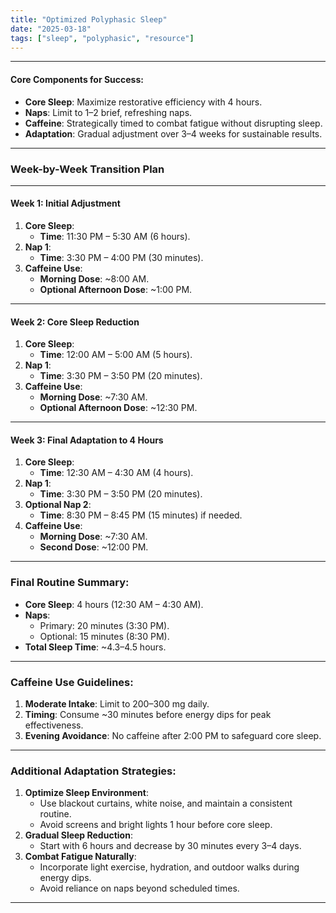 ```yaml
---
title: "Optimized Polyphasic Sleep"
date: "2025-03-18"
tags: ["sleep", "polyphasic", "resource"]
---
```


---

#### Core Components for Success:
- **Core Sleep**: Maximize restorative efficiency with 4 hours.
- **Naps**: Limit to 1–2 brief, refreshing naps.
- **Caffeine**: Strategically timed to combat fatigue without disrupting sleep.
- **Adaptation**: Gradual adjustment over 3–4 weeks for sustainable results.
---

### Week-by-Week Transition Plan
---

#### Week 1: Initial Adjustment
1. **Core Sleep**:
   - **Time**: 11:30 PM – 5:30 AM (6 hours).
2. **Nap 1**:
   - **Time**: 3:30 PM – 4:00 PM (30 minutes).
3. **Caffeine Use**:
   - **Morning Dose**: ~8:00 AM.
   - **Optional Afternoon Dose**: ~1:00 PM.
---

#### Week 2: Core Sleep Reduction
1. **Core Sleep**:
   - **Time**: 12:00 AM – 5:00 AM (5 hours).
2. **Nap 1**:
   - **Time**: 3:30 PM – 3:50 PM (20 minutes).
3. **Caffeine Use**:
   - **Morning Dose**: ~7:30 AM.
   - **Optional Afternoon Dose**: ~12:30 PM.
---

#### Week 3: Final Adaptation to 4 Hours
1. **Core Sleep**:
   - **Time**: 12:30 AM – 4:30 AM (4 hours).
2. **Nap 1**:
   - **Time**: 3:30 PM – 3:50 PM (20 minutes).
3. **Optional Nap 2**:
   - **Time**: 8:30 PM – 8:45 PM (15 minutes) if needed.
4. **Caffeine Use**:
   - **Morning Dose**: ~7:30 AM.
   - **Second Dose**: ~12:00 PM.
---

### Final Routine Summary:
- **Core Sleep**: 4 hours (12:30 AM – 4:30 AM).
- **Naps**:
   - Primary: 20 minutes (3:30 PM).
   - Optional: 15 minutes (8:30 PM).
- **Total Sleep Time**: ~4.3–4.5 hours.
---

### Caffeine Use Guidelines:
1. **Moderate Intake**: Limit to 200–300 mg daily.
2. **Timing**: Consume ~30 minutes before energy dips for peak effectiveness.
3. **Evening Avoidance**: No caffeine after 2:00 PM to safeguard core sleep.
---

### Additional Adaptation Strategies:
1. **Optimize Sleep Environment**:
   - Use blackout curtains, white noise, and maintain a consistent routine.
   - Avoid screens and bright lights 1 hour before core sleep.
2. **Gradual Sleep Reduction**:
   - Start with 6 hours and decrease by 30 minutes every 3–4 days.
3. **Combat Fatigue Naturally**:
   - Incorporate light exercise, hydration, and outdoor walks during energy dips.
   - Avoid reliance on naps beyond scheduled times.
---
